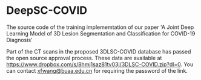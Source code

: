 # DeepSC-COVID
The source code of the training implememtation of our paper 'A Joint Deep Learning Model of 3D Lesion Segmentation and Classification for COVID-19 Diagnosis'

Part of the CT scans in the proposed 3DLSC-COVID database has passed the open source approval process. These data are available at https://www.dropbox.com/s/8hmj1saz81tv03j/3DLSC-COVID.zip?dl=0. You can contact xfwang@buaa.edu.cn for requiring the password of the link.
